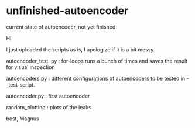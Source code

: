 # unfinished-autoencoder
current state of autoencoder, not yet finished

Hi

I just uploaded the scripts as is, I apologize if it is a bit messy. 

autoencoder_test. py : for-loops runs a bunch of times and saves the result for visual inspection

autoencoders.py : different configurations of autoencoders to be tested in -_test-script.

autoencoder.py :  first autoencoder

random_plotting : plots of the leaks


best, Magnus
